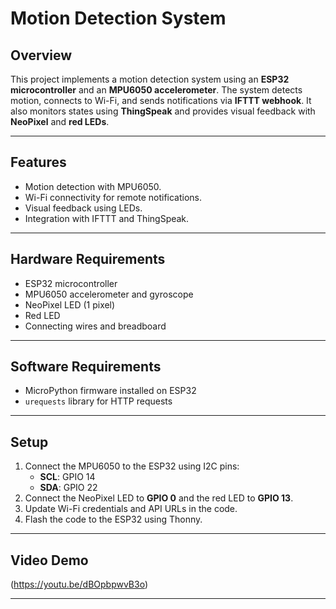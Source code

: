 # **Motion Detection System**

## **Overview**
This project implements a motion detection system using an **ESP32 microcontroller** and an **MPU6050 accelerometer**. 
The system detects motion, connects to Wi-Fi, and sends notifications via **IFTTT webhook**. 
It also monitors states using **ThingSpeak** and provides visual feedback with **NeoPixel** and **red LEDs**.

---

## **Features**
- Motion detection with MPU6050.
- Wi-Fi connectivity for remote notifications.
- Visual feedback using LEDs.
- Integration with IFTTT and ThingSpeak.

---

## **Hardware Requirements**
- ESP32 microcontroller
- MPU6050 accelerometer and gyroscope
- NeoPixel LED (1 pixel)
- Red LED
- Connecting wires and breadboard

---

## **Software Requirements**
- MicroPython firmware installed on ESP32
- `urequests` library for HTTP requests

---

## **Setup**
1. Connect the MPU6050 to the ESP32 using I2C pins:
   - **SCL**: GPIO 14
   - **SDA**: GPIO 22
2. Connect the NeoPixel LED to **GPIO 0** and the red LED to **GPIO 13**.
3. Update Wi-Fi credentials and API URLs in the code.
4. Flash the code to the ESP32 using Thonny.

---

## **Video Demo**
(https://youtu.be/dBOpbpwvB3o)

---
